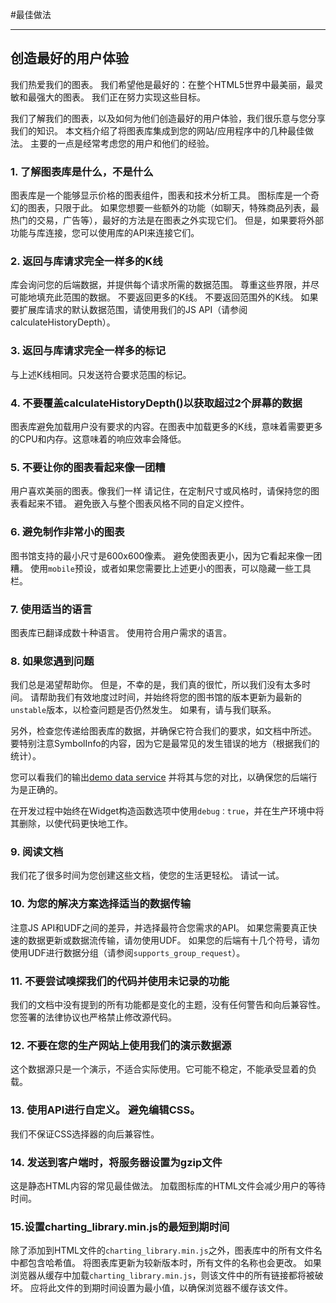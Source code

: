 #最佳做法

---

## 创造最好的用户体验

我们热爱我们的图表。 我们希望他是最好的：在整个HTML5世界中最美丽，最灵敏和最强大的图表。 我们正在努力实现这些目标。

我们了解我们的图表，以及如何为他们创造最好的用户体验，我们很乐意与您分享我们的知识。 本文档介绍了将图表库集成到您的网站/应用程序中的几种最佳做法。 主要的一点是经常考虑您的用户和他们的经验。

### 1. 了解图表库是什么，不是什么

图表库是一个能够显示价格的图表组件，图表和技术分析工具。 图标库是一个奇幻的图表，只限于此。 如果您想要一些额外的功能（如聊天，特殊商品列表，最热门的交易，广告等），最好的方法是在图表之外实现它们。 但是，如果要将外部功能与库连接，您可以使用库的API来连接它们。

### 2. 返回与库请求完全一样多的K线

库会询问您的后端数据，并提供每个请求所需的数据范围。 尊重这些界限，并尽可能地填充此范围的数据。 不要返回更多的K线。 不要返回范围外的K线。 如果要扩展库请求的默认数据范围，请使用我们的JS API（请参阅calculateHistoryDepth）。

### 3. 返回与库请求完全一样多的标记

与上述K线相同。只发送符合要求范围的标记。

### 4. 不要覆盖calculateHistoryDepth()以获取超过2个屏幕的数据

图表库避免加载用户没有要求的内容。在图表中加载更多的K线，意味着需要更多的CPU和内存。这意味着的响应效率会降低。

### 5. 不要让你的图表看起来像一团糟

用户喜欢美丽的图表。像我们一样 请记住，在定制尺寸或风格时，请保持您的图表看起来不错。 避免嵌入与整个图表风格不同的自定义控件。

### 6. 避免制作非常小的图表

图书馆支持的最小尺寸是600x600像素。 避免使图表更小，因为它看起来像一团糟。 使用`mobile`预设，或者如果您需要比上述更小的图表，可以隐藏一些工具栏。

### 7. 使用适当的语言

图表库已翻译成数十种语言。 使用符合用户需求的语言。

### 8. 如果您遇到问题

我们总是渴望帮助你。 但是，不幸的是，我们真的很忙，所以我们没有太多时间。 请帮助我们有效地度过时间，并始终将您的图书馆的版本更新为最新的`unstable`版本，以检查问题是否仍然发生。 如果有，请与我们联系。

另外，检查您传递给图表库的数据，并确保它符合我们的要求，如文档中所述。 要特别注意SymbolInfo的内容，因为它是最常见的发生错误的地方（根据我们的统计）。

您可以看我们的输出[demo data service](https://demo_feed.tradingview.com/quotes?symbols=AAPL) 并将其与您的对比，以确保您的后端行为是正确的。

在开发过程中始终在Widget构造函数选项中使用`debug：true`，并在生产环境中将其删除，以使代码更快地工作。

### 9. 阅读文档
我们花了很多时间为您创建这些文档，使您的生活更轻松。 请试一试。

### 10. 为您的解决方案选择适当的数据传输

注意JS API和UDF之间的差异，并选择最符合您需求的API。
如果您需要真正快速的数据更新或数据流传输，请勿使用UDF。
如果您的后端有十几个符号，请勿使用UDF进行数据分组（请参阅`supports_group_request`）。

### 11. 不要尝试嗅探我们的代码并使用未记录的功能

我们的文档中没有提到的所有功能都是变化的主题，没有任何警告和向后兼容性。 您签署的法律协议也严格禁止修改源代码。

### 12. 不要在您的生产网站上使用我们的演示数据源

这个数据源只是一个演示，不适合实际使用。它可能不稳定，不能承受显着的负载。

### 13. 使用API进行自定义。 避免编辑CSS。

我们不保证CSS选择器的向后兼容性。

### 14. 发送到客户端时，将服务器设置为gzip文件

这是静态HTML内容的常见最佳做法。 加载图标库的HTML文件会减少用户的等待时间。

### 15.设置charting_library.min.js的最短到期时间

除了添加到HTML文件的`charting_library.min.js`之外，图表库中的所有文件名中都包含哈希值。
将图表库更新为较新版本时，所有文件的名称也会更改。
如果浏览器从缓存中加载`charting_library.min.js`，则该文件中的所有链接都将被破坏。
应将此文件的到期时间设置为最小值，以确保浏览器不缓存该文件。
